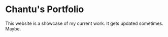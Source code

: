 # Chantu's Portfolio

This website is a showcase of my current work. It gets updated sometimes. Maybe.
